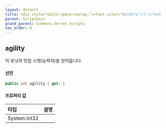 ```yaml
---
layout: default
title: <div style="white-space:nowrap;"><font color="#2c84fa">❒ </font>agility</div>
parent: ScriptUnit
grand_parent: Commons.Server.Scripts
nav_order: 0
---
```


<!-- 아래로 편집 -->

## agility

이 유닛의 민첩 스탯(능력치)을 얻어옵니다.

#### 선언
```cs
public int agility { get; }
```

#### 프로퍼티 값


|타입|설명|
|:-|:-|
|System.Int32|
